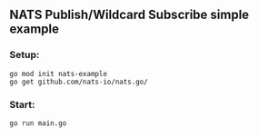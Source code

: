 ## NATS Publish/Wildcard Subscribe simple example

### Setup:

```
go mod init nats-example
go get github.com/nats-io/nats.go/
```

### Start:

```bash
go run main.go
```
